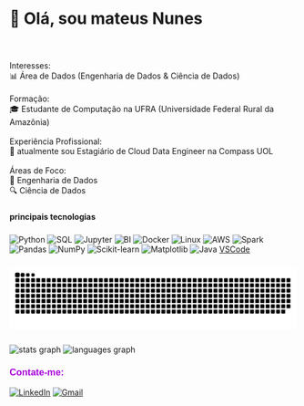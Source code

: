 # 👋 Olá, sou mateus Nunes
###

<p align="left"><br><br>Interesses:<br>📊 Área de Dados (Engenharia de Dados & Ciência de Dados)<br><br>Formação:<br>🎓 Estudante de Computação na UFRA (Universidade Federal Rural da Amazônia)<br><br>Experiência Profissional:<br>💼 atualmente sou Estagiário de Cloud Data Engineer na Compass UOL<br><br>Áreas de Foco:<br>🔧 Engenharia de Dados<br>🔍 Ciência de Dados</p>

###

<h4 align="left">principais tecnologias</h4>

###

![Python](https://img.shields.io/badge/-Python-3776AB?style=flat-square&logo=python&logoColor=white) ![SQL](https://img.shields.io/badge/-SQL-4479A1?style=flat-square&logo=postgresql&logoColor=white) ![Jupyter](https://img.shields.io/badge/-Jupyter-F37626?style=flat-square&logo=jupyter&logoColor=white) ![BI](https://img.shields.io/badge/-Power%20BI-F2C811?style=flat-square&logo=powerbi&logoColor=black) ![Docker](https://img.shields.io/badge/-Docker-2496ED?style=flat-square&logo=docker&logoColor=white)  ![Linux](https://img.shields.io/badge/-Linux-FCC624?style=flat-square&logo=linux&logoColor=black) ![AWS](https://img.shields.io/badge/-AWS-FF9900?style=flat-square&logo=amazonaws&logoColor=white)
![Spark](https://img.shields.io/badge/-Apache%20Spark-E25A1C?style=flat-square&logo=apachespark&logoColor=white)
 ![Pandas](https://img.shields.io/badge/-Pandas-150458?style=flat-square&logo=pandas&logoColor=white)
 ![NumPy](https://img.shields.io/badge/-NumPy-013243?style=flat-square&logo=numpy&logoColor=white)
 ![Scikit-learn](https://img.shields.io/badge/-Scikit%20Learn-F7931E?style=flat-square&logo=scikit-learn&logoColor=white)
 ![Matplotlib](https://img.shields.io/badge/-Matplotlib-00497E?style=flat-square&logo=python&logoColor=white)
 ![Java](https://img.shields.io/badge/-Java-007396?style=flat-square&logo=java&logoColor=white)
 [VSCode](https://img.shields.io/badge/-VS%20Code-0078D4?style=flat-square&logo=visualstudiocode&logoColor=white)


###

![Snake Animation](https://raw.githubusercontent.com/Platane/snk/output/github-contribution-grid-snake.svg)


###

<div align="left">
  <img src="https://github-readme-stats.vercel.app/api?username=NunesSantos0101&hide_title=false&hide_rank=false&show_icons=true&include_all_commits=true&count_private=true&disable_animations=false&theme=dracula&locale=en&hide_border=false&order=1" height="150" alt="stats graph"  />
  <img src="https://github-readme-stats.vercel.app/api/top-langs?username=NunesSantos0101&locale=en&hide_title=false&layout=compact&card_width=320&langs_count=5&theme=dracula&hide_border=false&order=2" height="150" alt="languages graph"  />
</div>

###
<div style="font-family: 'Press Start 2P', sans-serif; color: #A901DB; margin-top: 20px;">
  <h3>Contate-me:</h3>
</div>

  [![LinkedIn](https://img.shields.io/badge/-LinkedIn-0077B5?style=flat-square&logo=linkedin&logoColor=white)](https://www.linkedin.com/public-profile/settings?trk=d_flagship3_profile_self_view_public_profile)
 [![Gmail](https://img.shields.io/badge/-Gmail-EA4335?style=flat-square&logo=gmail&logoColor=white)](mailto:mateussantosde2002@gmail.com)


